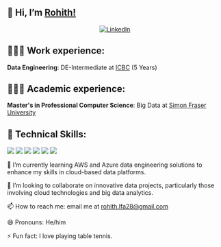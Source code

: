 ## 👋 Hi, I’m [Rohith!](https://github.com/rohith-94)

<center>
<a href="https://www.linkedin.com/in/rohith-sooram/" target="_blank">
    <img src="https://img.shields.io/badge/linkedin-%230077B5.svg?&style=for-the-badge&logo=linkedin&logoColor=white&color=071A2C" alt="LinkedIn"/>
  </a>
</center>

## 👨🏻‍🎓 Work experience:
**Data Engineering**: DE-Intermediate at [ICBC](https://www.icbc.com) (5 Years)

## 👨🏻‍🎓 Academic experience:
**Master's in Professional Computer Science**: Big Data at [Simon Fraser University](https://www.sfu.ca/computing/current-students/graduate-students/academic-programs/professional-master-of-science-in-computer-science/about-the-program/big-data.html)

## 💼 Technical Skills: 
![](https://img.shields.io/badge/Python-3776AB?style=flat&logo=python&logoColor=white)
![](https://img.shields.io/badge/SQL-F2C811?style=flat&logo=sql&logoColor=white)
![](https://img.shields.io/badge/PostgreSQL-336791?style=flat&logo=postgresql&logoColor=white)
![](https://img.shields.io/badge/Spark-E25A1C?style=flat&logo=apache-spark&logoColor=white)
![](https://img.shields.io/badge/Databricks-FF3621?style=flat&logo=databricks&logoColor=white)
![](https://img.shields.io/badge/Git-F05032?style=flat&logo=git&logoColor=white)

🌱 I’m currently learning AWS and Azure data engineering solutions to enhance my skills in cloud-based data platforms.

💞️ I’m looking to collaborate on innovative data projects, particularly those involving cloud technologies and big data analytics.

📫 How to reach me: email me at rohith.lfa28@gmail.com  

😄 Pronouns: He/him

⚡ Fun fact: I love playing table tennis.

<!---
rohith-94/rohith-94 is a ✨ special ✨ repository because its `README.md` (this file) appears on your GitHub profile.
You can click the Preview link to take a look at your changes.
--->
